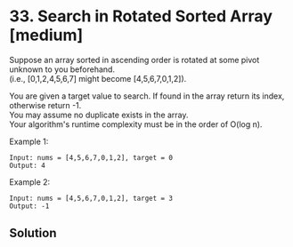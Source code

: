 # 33. Search in Rotated Sorted Array [medium]     
Suppose an array sorted in ascending order is rotated at some pivot unknown to you beforehand.    
(i.e., [0,1,2,4,5,6,7] might become [4,5,6,7,0,1,2]).      

You are given a target value to search. If found in the array return its index, otherwise return -1.     
You may assume no duplicate exists in the array.    
Your algorithm's runtime complexity must be in the order of O(log n).     

Example 1:   
```
Input: nums = [4,5,6,7,0,1,2], target = 0     
Output: 4    
```

Example 2:    
```
Input: nums = [4,5,6,7,0,1,2], target = 3    
Output: -1     
```

## Solution     

